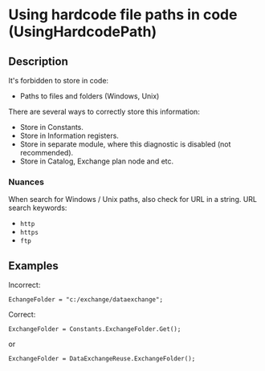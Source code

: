# Using hardcode file paths in code (UsingHardcodePath)

<!-- Блоки выше заполняются автоматически, не трогать -->
## Description

It's forbidden to store in code:

* Paths to files and folders (Windows, Unix)

There are several ways to correctly store this information:

* Store in Constants.
* Store in Information registers.
* Store in separate module, where this diagnostic is disabled (not recommended).
* Store in Catalog, Exchange plan node and etc.

### Nuances

When search for Windows / Unix  paths, also check for URL in a string. URL search keywords:
* ``http``
* ``https``
* ``ftp``

## Examples

Incorrect:

```bsl
EchangeFolder = "c:/exchange/dataexchange";
```

Correct:

```bsl
ExchangeFolder = Constants.ExchangeFolder.Get();
```

or

```bsl
ExchangeFolder = DataExchangeReuse.ExchangeFolder();
```
